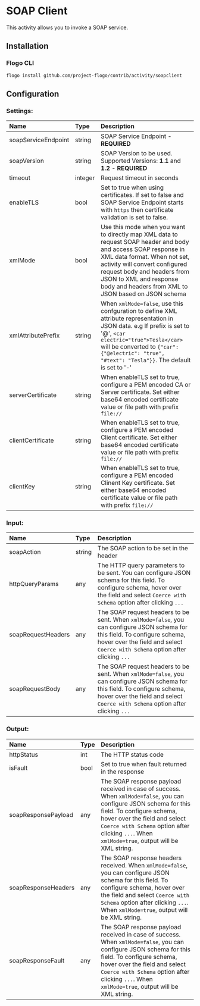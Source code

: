 <!--
title: SOAP Client
weight: 4618
-->

# SOAP Client
This activity allows you to invoke a SOAP service.

## Installation

### Flogo CLI
```bash
flogo install github.com/project-flogo/contrib/activity/soapclient
```

## Configuration

### Settings:
| Name                    | Type   | Description
|:---                     | :---   | :---     
| soapServiceEndpoint     | string | SOAP Service Endpoint - **REQUIRED**
| soapVersion             | string | SOAP Version to be used. Supported Versions: **1.1** and **1.2** - **REQUIRED**
| timeout                 | integer| Request timeout in seconds
| enableTLS               | bool   | Set to true when using certificates. If set to false and SOAP Service Endpoint starts with `https` then certificate validation is set to false.
| xmlMode                 | bool   | Use this mode when you want to directly map XML data to request SOAP header and body and access SOAP response in XML data format. When not set, activity will convert configured request body and headers from JSON to XML and response body and headers from XML to JSON based on JSON schema
| xmlAttributePrefix      | string | When `xmlMode=false`, use this confguration to define XML attribute representation in JSON data. e.g If prefix is set to '@', `<car electric="true">Tesla</car>` will be converted to `{"car": {"@electric": "true", "#text": "Tesla"}}`. The default is set to '-'
| serverCertificate       | string | When enableTLS set to true, configure a PEM encoded CA or Server certificate. Set either base64 encoded certificate value or file path with prefix `file://` 
| clientCertificate       | string | When enableTLS set to true, configure a PEM encoded Client certificate. Set either base64 encoded certificate value or file path with prefix `file://`
| clientKey               | string | When enableTLS set to true, configure a PEM encoded Clinent Key certificate. Set either base64 encoded certificate value or file path with prefix `file://`

### Input:
| Name               | Type   | Description
|:---                | :---   | :---     
| soapAction         | string | The SOAP action to be set in the header
| httpQueryParams    | any    | The HTTP query parameters to be sent. You can configure JSON schema for this field. To configure schema, hover over the field and select `Coerce with Schema` option after clicking `...`
| soapRequestHeaders | any    | The SOAP request headers to be sent. When `xmlMode=false`, you can configure JSON schema for this field. To configure schema, hover over the field and select `Coerce with Schema` option after clicking `...`
| soapRequestBody    | any    |   The SOAP request headers to be sent. When `xmlMode=false`, you can configure JSON schema for this field. To configure schema, hover over the field and select `Coerce with Schema` option after clicking `...`

### Output:
| Name                | Type   | Description
|:---                 | :---    | :---     
| httpStatus          | int     | The HTTP status code
| isFault             | bool    | Set to true when fault returned in the response
| soapResponsePayload | any     | The SOAP response payload received in case of success. When `xmlMode=false`, you can configure JSON schema for this field. To configure schema, hover over the field and select `Coerce with Schema` option after clicking `...`. When `xmlMode=true`, output will be XML string.
| soapResponseHeaders | any     | The SOAP response headers received. When `xmlMode=false`, you can configure JSON schema for this field. To configure schema, hover over the field and select `Coerce with Schema` option after clicking `...`. When `xmlMode=true`, output will be XML string.
| soapResponseFault   | any     | The SOAP response payload received in case of success. When `xmlMode=false`, you can configure JSON schema for this field. To configure schema, hover over the field and select `Coerce with Schema` option after clicking `...`. When `xmlMode=true`, output will be XML string. 
